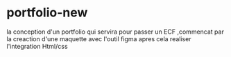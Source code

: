 # portfolio-new
la conception d'un portfolio qui servira pour passer un ECF ,commencat par la creaction d'une maquette avec l'outil figma apres cela realiser l'integration Html/css 
